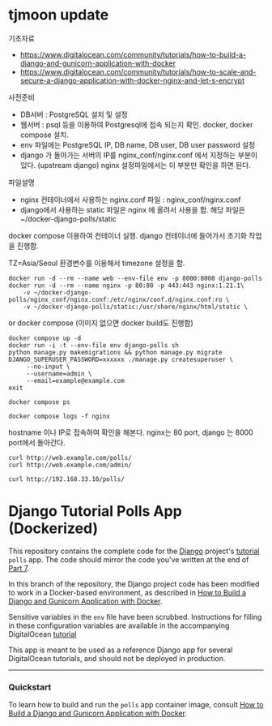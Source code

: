 # tjmoon update
기초자료
* https://www.digitalocean.com/community/tutorials/how-to-build-a-django-and-gunicorn-application-with-docker
* https://www.digitalocean.com/community/tutorials/how-to-scale-and-secure-a-django-application-with-docker-nginx-and-let-s-encrypt

사전준비
* DB서버 : PostgreSQL 설치 및 설정
* 웹서버 : psql 등을 이용하여 Postgresql에 접속 되는지 확인. docker, docker compose 설치.
* env 파일에는 PostgreSQL IP, DB name, DB user, DB user password 설정
* django 가 돌아가는 서버의 IP를 nginx_conf/nginx.conf 에서 지정하는 부분이 있다. (upstream django) nginx 설정파일에서는 이 부분만 확인을 하면 된다.

파일설명
* nginx 컨테이너에서 사용하는 nginx.conf 파일 : nginx_conf/nginx.conf
* django에서 사용하는 static 파일은 nginx 에 올려서 사용을 함. 해당 파일은 ~/docker-django-polls/static


docker compose 이용하여 컨테이너 실행. django 컨테이너에 들어가서 초기화 작업을 진행함.

TZ=Asia/Seoul 환경변수를 이용해서 timezone 설정을 함.

```
docker run -d --rm --name web --env-file env -p 8000:8000 django-polls
docker run -d --rm --name nginx -p 80:80 -p 443:443 nginx:1.21.1\
    -v ~/docker-django-polls/nginx_conf/nginx.conf:/etc/nginx/conf.d/nginx.conf:ro \
    -v ~/docker-django-polls/static:/usr/share/nginx/html/static \
``` 
or docker compose (이미지 없으면 docker build도 진행함)

```
docker compose up -d
docker run -i -t --env-file env django-polls sh
python manage.py makemigrations && python manage.py migrate
DJANGO_SUPERUSER_PASSWORD=xxxxxx ./manage.py createsuperuser \
     --no-input \
     --username=admin \
     --email=example@example.com
exit

docker compose ps 

docker compose logs -f nginx
```

hostname 이나 IP로 접속하여 확인을 해본다. nginx는 80 port, django 는 8000 port에서 돌아간다.
```
curl http://web.example.com/polls/
curl http://web.example.com/admin/

curl http://192.168.33.10/polls/
```

# Django Tutorial Polls App (Dockerized)

This repository contains the complete code for the [Django](https://www.djangoproject.com/) project's [tutorial](https://docs.djangoproject.com/en/2.1/intro/tutorial01/) `polls` app. The code should mirror the code you've written at the end of [Part 7](https://docs.djangoproject.com/en/2.1/intro/tutorial07/). 

In this branch of the repository, the Django project code has been modified to work in a Docker-based environment, as described in [How to Build a Django and Gunicorn Application with Docker](https://www.digitalocean.com/community/tutorials/how-to-build-a-django-and-gunicorn-application-with-docker).

Sensitive variables in the `env` file have been scrubbed. Instructions for filling in these configuration variables are available in the accompanying DigitalOcean [tutorial](https://www.digitalocean.com/community/tutorials/how-to-build-a-django-and-gunicorn-application-with-docker)

This app is meant to be used as a reference Django app for several DigitalOcean tutorials, and should not be deployed in production.

----

### Quickstart

To learn how to build and run the `polls` app container image, consult [How to Build a Django and Gunicorn Application with Docker](https://www.digitalocean.com/community/tutorials/how-to-build-a-django-and-gunicorn-application-with-docker).
